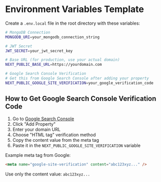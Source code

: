 # Environment Variables Template

Create a `.env.local` file in the root directory with these variables:

```bash
# MongoDB Connection
MONGODB_URI=your_mongodb_connection_string

# JWT Secret
JWT_SECRET=your_jwt_secret_key

# Base URL (for production, use your actual domain)
NEXT_PUBLIC_BASE_URL=https://yourdomain.com

# Google Search Console Verification
# Get this from Google Search Console after adding your property
NEXT_PUBLIC_GOOGLE_SITE_VERIFICATION=your_google_verification_code
```

## How to Get Google Search Console Verification Code

1. Go to [Google Search Console](https://search.google.com/search-console)
2. Click "Add Property"
3. Enter your domain URL
4. Choose "HTML tag" verification method
5. Copy the content value from the meta tag
6. Paste it in the `NEXT_PUBLIC_GOOGLE_SITE_VERIFICATION` variable

Example meta tag from Google:
```html
<meta name="google-site-verification" content="abc123xyz..." />
```

Use only the content value: `abc123xyz...`
